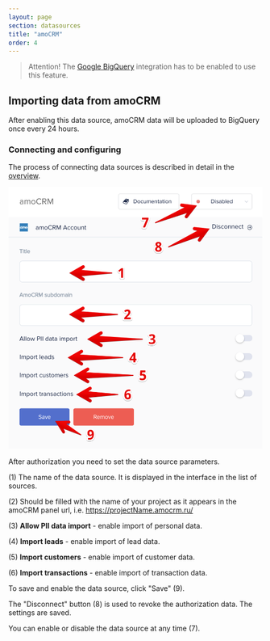 ```yaml
---
layout: page
section: datasources
title: "amoCRM"
order: 4
---
```


> Attention! The [Google BigQuery](/integrations/google-bigquery) integration has to be enabled to use this feature.

## Importing data from amoCRM

After enabling this data source, amoCRM data will be uploaded to BigQuery once every 24 hours.

### Connecting and configuring

The process of connecting data sources is described in detail in the [overview](https://docs.segmentstream.com/datasources/index).

![](/img/amocrm.png)

After authorization you need to set the data source parameters.

(1) The name of the data source. It is displayed in the interface in the list of sources.

(2) Should be filled with the name of your project as it appears in the amoCRM panel url, i.e. https://projectName.amocrm.ru/

(3) **Allow PII data import** - enable import of personal data.

(4) **Import leads** - enable import of lead data.

(5) **Import customers** - enable import of customer data.

(6) **Import transactions** - enable import of transaction data.

To save and enable the data source, click "Save" (9).

The "Disconnect" button (8) is used to revoke the authorization data. The settings are saved.

You can enable or disable the data source at any time (7).
